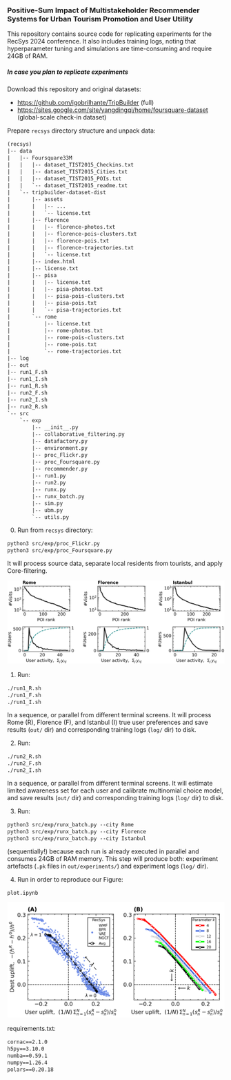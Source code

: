 ### Positive-Sum Impact of Multistakeholder Recommender Systems for Urban Tourism Promotion and User Utility

This repository contains source code for replicating experiments for the 
RecSys 2024 conference. It also includes training logs, noting that
hyperparameter tuning and simulations are time-consuming and require 24GB of RAM.

##### In case you plan to replicate experiments

Download this repository and original datasets:
- <https://github.com/igobrilhante/TripBuilder> (full)
- <https://sites.google.com/site/yangdingqi/home/foursquare-dataset> (global-scale check-in dataset)

Prepare `recsys` directory structure and unpack data:
```
(recsys)
|-- data
|   |-- Foursquare33M
|   |   |-- dataset_TIST2015_Checkins.txt
|   |   |-- dataset_TIST2015_Cities.txt
|   |   |-- dataset_TIST2015_POIs.txt
|   |   `-- dataset_TIST2015_readme.txt
|   `-- tripbuilder-dataset-dist
|       |-- assets
|       |   |-- ...
|       |   `-- license.txt
|       |-- florence
|       |   |-- florence-photos.txt
|       |   |-- florence-pois-clusters.txt
|       |   |-- florence-pois.txt
|       |   |-- florence-trajectories.txt
|       |   `-- license.txt
|       |-- index.html
|       |-- license.txt
|       |-- pisa
|       |   |-- license.txt
|       |   |-- pisa-photos.txt
|       |   |-- pisa-pois-clusters.txt
|       |   |-- pisa-pois.txt
|       |   `-- pisa-trajectories.txt
|       `-- rome
|           |-- license.txt
|           |-- rome-photos.txt
|           |-- rome-pois-clusters.txt
|           |-- rome-pois.txt
|           `-- rome-trajectories.txt
|-- log
|-- out
|-- run1_F.sh
|-- run1_I.sh
|-- run1_R.sh
|-- run2_F.sh
|-- run2_I.sh
|-- run2_R.sh
`-- src
    `-- exp
        |-- __init__.py
        |-- collaborative_filtering.py
        |-- datafactory.py
        |-- environment.py
        |-- proc_Flickr.py
        |-- proc_Foursquare.py
        |-- recommender.py
        |-- run1.py
        |-- run2.py
        |-- runx.py
        |-- runx_batch.py
        |-- sim.py
        |-- ubm.py
        `-- utils.py
```

0. Run from `recsys` directory:
```
python3 src/exp/proc_Flickr.py
python3 src/exp/proc_Foursquare.py
```
It will process source data, separate local residents from tourists, 
and apply Core-filtering.

![Img1](img/appendix_data.png "Data")

1. Run:
```
./run1_R.sh
./run1_F.sh
./run1_I.sh
```
In a sequence, or parallel from different terminal screens.
It will process Rome (R), Florence (F), and Istanbul (I) true user preferences 
and save results (`out/` dir) and corresponding training logs (`log/` dir) to disk. 

2. Run:
```
./run2_R.sh
./run2_F.sh
./run2_I.sh
```
In a sequence, or parallel from different terminal screens.
It will estimate limited awareness set for each user and calibrate 
multinomial choice model, and save results (`out/` dir) and corresponding 
training logs (`log/` dir) to disk.

3. Run:
```
python3 src/exp/runx_batch.py --city Rome
python3 src/exp/runx_batch.py --city Florence
python3 src/exp/runx_batch.py --city Istanbul
```
(sequentially!) because each run is already executed in 
parallel and consumes 24GB of RAM memory. This step will produce both: 
experiment artefacts (`.pk` files in `out/experiments/`) 
and experiment logs (`log/` dir).

4. Run in order to reproduce our Figure:
```
plot.ipynb
```

![Img2](img/Rome_results.png "Results")

requirements.txt:
```
cornac==2.1.0
h5py==3.10.0
numba==0.59.1
numpy==1.26.4
polars==0.20.18
```
